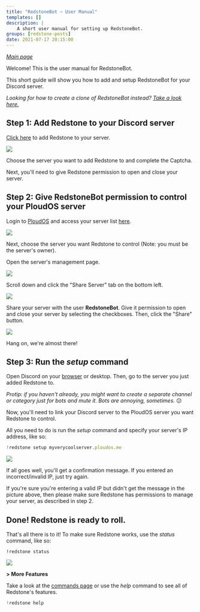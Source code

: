 ```yaml
---
title: "RedstoneBot ~ User Manual"
templates: []
description: |
    A short user manual for setting up RedstoneBot.
groups: [redstone-posts]
date: 2021-07-17 20:15:00
--- 
```


[*Main page*](/redstone)

Welcome! This is the user manual for RedstoneBot.

This short guide will show you how to add and setup RedstoneBot for your Discord server.

_Looking for how to create a clone of RedstoneBot instead? [Take a look here.](https://github.com/ChromeUniverse/RedstoneBot#usage-ubuntu-linux)_

  

## Step 1: Add Redstone to your Discord server

[Click here](https://discord.com/oauth2/authorize?client_id=769761270269476887&permissions=8&scope=bot) to add Redstone to your server.

![](https://media.discordapp.net/attachments/760252264723644426/804124108861734962/unknown.png?width=1044&height=600)

Choose the server you want to add Redstone to and complete the Captcha.

Next, you'll need to give Redstone permission to open and close your server.  
  
  

## Step 2: Give RedstoneBot permission to control your PloudOS server

Login to [PloudOS](https://ploudos.com) and access your server list [here](http://ploudos.com/server/).

![](https://media.discordapp.net/attachments/760252264723644426/804126475539709952/unknown.png?width=1385&height=600)

Next, choose the server you want Redstone to control (Note: you must be the server's owner).

Open the server's management page.

![](https://media.discordapp.net/attachments/760252264723644426/804127300865228800/unknown.png?width=1395&height=600)

Scroll down and click the "Share Server" tab on the bottom left.

![](https://media.discordapp.net/attachments/760252264723644426/804128138908925973/unknown.png?width=671&height=600)

Share your server with the user **RedstoneBot**. Give it permission to open and close your server by selecting the checkboxes. Then, click the "Share" button.

![](https://media.discordapp.net/attachments/760252264723644426/804129626880213002/unknown.png?width=812&height=600)

Hang on, we're almost there!  
  
  

## Step 3: Run the _setup_ command

Open Discord on your [browser](https://discord.com/app) or desktop. Then, go to the server you just added Redstone to.

_Protip: if you haven't already, you might want to create a separate channel or category just for bots and mute it. Bots are annoying, sometimes._ 😕

Now, you'll need to link your Discord server to the PloudOS server you want Redstone to control.

All you need to do is run the _setup_ command and specify your server's IP address, like so:

```js
!redstone setup myverycoolserver.ploudos.me
```

![](https://media.discordapp.net/attachments/760252264723644426/804130942050107402/unknown.png)

If all goes well, you'll get a confirmation message. If you entered an incorrect/invalid IP, just try again.

If you're sure you're entering a valid IP but didn't get the message in the picture above, then please make sure Redstone has permissions to manage your server, as described in step 2.

  

## Done! Redstone is ready to roll.

That's all there is to it! To make sure Redstone works, use the _status_ command, like so:

`!redstone status`

![](https://media.discordapp.net/attachments/760252264723644426/804131538161369098/unknown.png?width=778&height=600)  

**\> More Features**

Take a look at the [commands page](#) or use the _help_ command to see all of Redstone's features.

```js
!redstone help
```
